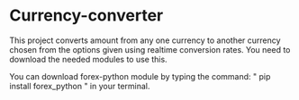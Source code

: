# Currency-converter
This project converts amount from any one currency to another currency chosen from the options given using realtime conversion rates.
You need to download the needed modules to use this.

You can download forex-python module by typing the command: " pip install forex_python " in your terminal.
